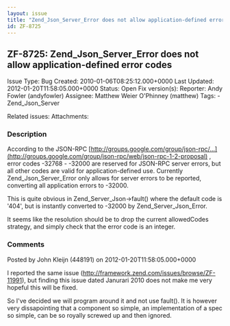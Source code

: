 ```yaml
---
layout: issue
title: "Zend_Json_Server_Error does not allow application-defined error codes"
id: ZF-8725
---
```


ZF-8725: Zend\_Json\_Server\_Error does not allow application-defined error codes
---------------------------------------------------------------------------------

 Issue Type: Bug Created: 2010-01-06T08:25:12.000+0000 Last Updated: 2012-01-20T11:58:05.000+0000 Status: Open Fix version(s): 
 Reporter:  Andy Fowler (andyfowler)  Assignee:  Matthew Weier O'Phinney (matthew)  Tags: - Zend\_Json\_Server
 
 Related issues: 
 Attachments: 
### Description

According to the JSON-RPC [http://groups.google.com/group/json-rpc/…](http://groups.google.com/group/json-rpc/web/json-rpc-1-2-proposal) , error codes -32768 - -32000 are reserved for JSON-RPC server errors, but all other codes are valid for application-defined use. Currently Zend\_Json\_Server\_Error only allows for server errors to be reported, converting all application errors to -32000.

This is quite obvious in Zend\_Server\_Json->fault() where the default code is '404', but is instantly converted to -32000 by Zend\_Server\_Json\_Error.

It seems like the resolution should be to drop the current allowedCodes strategy, and simply check that the error code is an integer.

 

 

### Comments

Posted by John Kleijn (448191) on 2012-01-20T11:58:05.000+0000

I reported the same issue (<http://framework.zend.com/issues/browse/ZF-11991>), but finding this issue dated Janurari 2010 does not make me very hopeful this will be fixed.

So I've decided we will program around it and not use fault(). It is however very dissapointing that a component so simple, an implementation of a spec so simple, can be so royally screwed up and then ignored.

 

 